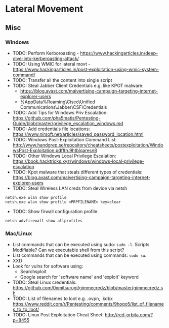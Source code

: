 # Lateral Movement

## Misc

### Windows
* TODO: Perform Kerboroasting - https://www.hackingarticles.in/deep-dive-into-kerberoasting-attack/
* TODO: Using WMIC for lateral movt - https://www.hackingarticles.in/post-exploitation-using-wmic-system-command/
* TODO: Transfer all the content into single script
* TODO: Steal Jabber Client Credentials e.g. like KPOT malware: 
    * https://blog.avast.com/malvertising-campaign-targeting-internet-explorer-users
    * %AppData%Roaming\Cisco\Unified Communications\Jabber\CSF\Credentials
* TODO: Add Tips for Windows Priv Escalation: https://github.com/pha5matis/Pentesting-Guide/blob/master/privilege_escalation_windows.md
* TODO: Add credentials file locations: https://www.nirsoft.net/articles/saved_password_location.html
* TODO: Windows Post-Exploitation Command List: http://www.handgrep.se/repository/cheatsheets/postexploitation/WindowsPost-Exploitation.pdf#h.9htblqaresn8
* TODO: Other Windows Local Privilege Escalation: https://book.hacktricks.xyz/windows/windows-local-privilege-escalation
* TODO: Kpot malware that steals different types of credentials: https://blog.avast.com/malvertising-campaign-targeting-internet-explorer-users
* TODO: Steal Wireless LAN creds from device via netsh
```
netsh.exe wlan show profile
netsh.exe wlan show profile <PRPFILENAME> key=clear
```
* TODO: Show firwall configuration profile:
```
netsh advfirewall show allprofiles
```

### Mac/Linux
* List commands that can be executed using sudo: `sudo -l`. Scripts Modifiable?
Can we executable shell from this script?
* List commands that can be executed using commands: `sudo su`.
* XXD
* Look for vulns for software using:
    * Searchsploit
    * Google search for 'software name' and 'exploit' keyword
* TODO: Steal Linux credentials: https://github.com/0xmitsurugi/gimmecredz/blob/master/gimmecredz.sh
* TODO: List of filenames to loot e.g. .ovpn, .kdbx https://www.reddit.com/r/Pentesting/comments/9hoqo5/list_of_filenames_to_to_loot/
* TODO: Linux Post Exploitation Cheat Sheet: http://red-orbita.com/?p=8455